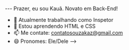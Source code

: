 --- Prazer, eu sou Kauã. Novato em Back-End!

- 🔭 Atualmente trabalhando como Inspetor
- 🌱 Estou aprendendo HTML e CSS
- 📫 Me contate: contatosouzakaz@gmail.com  
- 😄 Pronomes: Ele/Dele
-->
